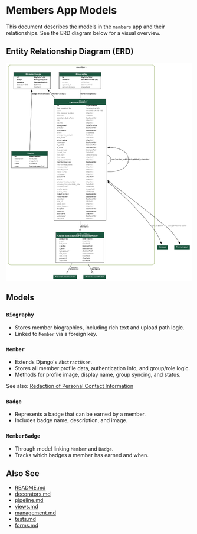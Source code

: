 # Members App Models

This document describes the models in the `members` app and their relationships. See the ERD diagram below for a visual overview.

## Entity Relationship Diagram (ERD)

![ERD for members app](members.png)

## Models

### `Biography`
- Stores member biographies, including rich text and upload path logic.
- Linked to `Member` via a foreign key.

### `Member`
- Extends Django's `AbstractUser`.
- Stores all member profile data, authentication info, and group/role logic.
- Methods for profile image, display name, group syncing, and status.

See also: [Redaction of Personal Contact Information](redaction.md)

### `Badge`
- Represents a badge that can be earned by a member.
- Includes badge name, description, and image.

### `MemberBadge`
- Through model linking `Member` and `Badge`.
- Tracks which badges a member has earned and when.

## Also See
- [README.md](README.md)
- [decorators.md](decorators.md)
- [pipeline.md](pipeline.md)
- [views.md](views.md)
- [management.md](management.md)
- [tests.md](tests.md)
- [forms.md](forms.md)
